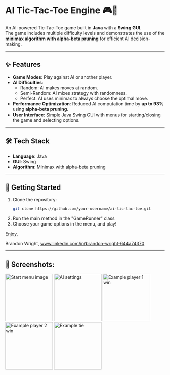 # AI Tic-Tac-Toe Engine 🎮🤖

An AI-powered Tic-Tac-Toe game built in **Java** with a **Swing GUI**.  
The game includes multiple difficulty levels and demonstrates the use of the **minimax algorithm with alpha-beta pruning** for efficient AI decision-making.

---

## ✨ Features
- **Game Modes**: Play against AI or another player.
- **AI Difficulties**:
  - Random: AI makes moves at random.
  - Semi-Random: AI mixes strategy with randomness.
  - Perfect: AI uses minimax to always choose the optimal move.
- **Performance Optimization**: Reduced AI computation time by **up to 93%** using **alpha-beta pruning**.
- **User Interface**: Simple Java Swing GUI with menus for starting/closing the game and selecting options.

---

## 🛠️ Tech Stack
- **Language**: Java  
- **GUI**: Swing  
- **Algorithm**: Minimax with alpha-beta pruning  

---

## 🚀 Getting Started
1. Clone the repository:
   ```bash
   git clone https://github.com/your-username/ai-tic-tac-toe.git
2. Run the main method in the "GameRunner" class
3. Choose your game options in the menu, and play!

Enjoy,

Brandon Wright, www.linkedin.com/in/brandon-wright-644a74370
   
---

## 📸 Screenshots: 

<img width="150" height="150" alt="Start menu image" src="https://github.com/user-attachments/assets/fe7e7a17-921a-4968-8d5f-af4fc6b67ba8" />
<img width="150" height="150" alt="AI settings" src="https://github.com/user-attachments/assets/0423b396-d54d-4d8f-8882-ad37b69ffd8e" />
<img width="150" height="150" alt="Example player 1 win" src="https://github.com/user-attachments/assets/a65b1011-fe2a-44cb-ab89-c8532344d44f" />
<img width="150" height="150" alt="Example player 2 win" src="https://github.com/user-attachments/assets/2abe206f-3fd6-4d5b-ae83-11cf5ec28983" />
<img width="150" height="150" alt="Example tie" src="https://github.com/user-attachments/assets/17854570-64a0-4986-835e-ca1d9e6eac52" />
